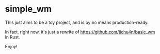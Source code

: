 # simple_wm

This just aims to be a toy project, and is by no means production-ready.

In fact, right now, it's just a rewrite of https://github.com/jichu4n/basic_wm in Rust.

Enjoy!
